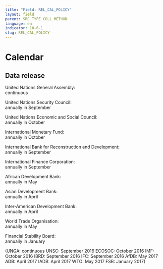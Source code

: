 ```yaml
---
title: "Field: REL_CAL_POLICY"
layout: field
parent: SRC_TYPE_COLL_METHOD
language: en
indicator: 10-6-1
slug: REL_CAL_POLICY
---
```

# Calendar

## Data release

United Nations General Assembly:<br>
continuous

United Nations Security Council:<br>
annually in September

United Nations Economic and Social Council:<br>
annually in October

International Monetary Fund:<br>
annually in October

International Bank for Reconstruction and Development:<br>
annually in September

International Finance Corporation:<br>
annually in September

African Development Bank:<br>
annually in May

Asian Development Bank:<br>
annually in April

Inter-American Development Bank:<br>
annually in April

World Trade Organisation:<br>
annually in May

Financial Stability Board:<br>
annually in January

(UNGA: continuous UNSC: September 2016 ECOSOC: October 2016 IMF: October 2016 IBRD: September 2016 IFC: September 2016 AfDB: May 2017 ADB: April 2017 IADB: April 2017 WTO: May 2017 FSB: January 2017)